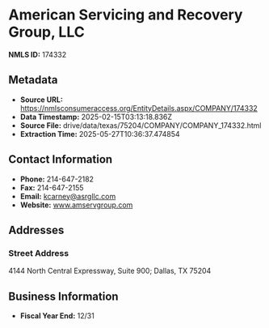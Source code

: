# American Servicing and Recovery Group, LLC

**NMLS ID:** 174332

## Metadata
- **Source URL:** https://nmlsconsumeraccess.org/EntityDetails.aspx/COMPANY/174332
- **Data Timestamp:** 2025-02-15T03:13:18.836Z
- **Source File:** drive/data/texas/75204/COMPANY/COMPANY_174332.html
- **Extraction Time:** 2025-05-27T10:36:37.474854

## Contact Information
- **Phone:** 214-647-2182
- **Fax:** 214-647-2155
- **Email:** kcarney@asrgllc.com
- **Website:** www.amservgroup.com

## Addresses
### Street Address
4144 North Central Expressway, Suite 900; Dallas, TX 75204

## Business Information
- **Fiscal Year End:** 12/31
